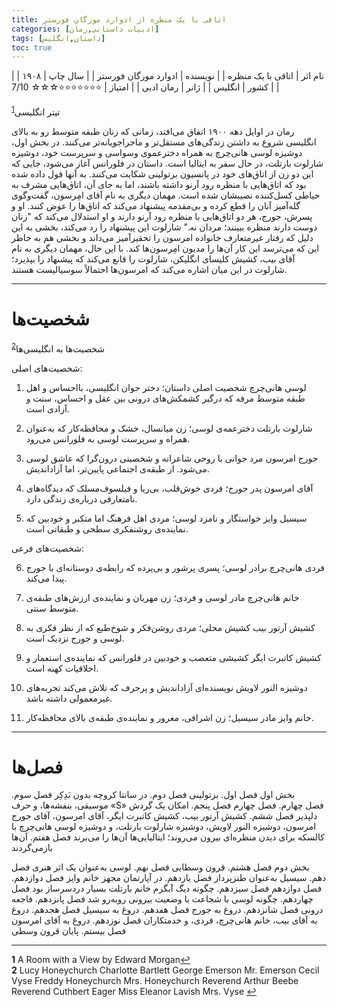 ```yaml
---
title: اتاقی با یک منظره از ادوارد مورگان فورستر
categories: [ادبیات داستانی,رمان]
tags: [داستان,انگلیس]
toc: true
---
```


| نام اثر | اتاقی با یک منظره |
| نویسنده | ادوارد مورگان فورستر |
| سال چاپ | ۱۹۰۸  |
| کشور | انگلیس  |
| ژانر | رمان ادبی  |
| امتیاز | ⭐⭐⭐⭐⭐⭐⭐☆☆☆ 7/10  |


تیتر انگلیسی<sup id="a1">[1](#f1)</sup>

رمان در اوایل دهه ۱۹۰۰ اتفاق می‌افتد، زمانی که زنان طبقه متوسط رو به بالای انگلیسی شروع به داشتن زندگی‌های مستقل‌تر و ماجراجویانه‌تر می‌کنند. در بخش اول، دوشیزه لوسی هانی‌چرچ به همراه دخترعموی وسواسی و سرپرست خود، دوشیزه شارلوت بارتلت، در حال سفر به ایتالیا است. داستان در فلورانس آغاز می‌شود، جایی که این دو زن از اتاق‌های خود در پانسیون برتولینی شکایت می‌کنند. به آنها قول داده شده بود که اتاق‌هایی با منظره رود آرنو داشته باشند، اما به جای آن، اتاق‌هایی مشرف به حیاطی کسل‌کننده نصیبشان شده است. مهمان دیگری به نام آقای امِرسون، گفت‌وگوی گله‌آمیز آنان را قطع کرده و بی‌مقدمه پیشنهاد می‌کند که اتاق‌ها را عوض کنند. او و پسرش، جورج، هر دو اتاق‌هایی با منظره رود آرنو دارند و او استدلال می‌کند که "زنان دوست دارند منظره ببینند؛ مردان نه." شارلوت این پیشنهاد را رد می‌کند، بخشی به این دلیل که رفتار غیرمتعارف خانواده امرسون را تحقیرآمیز می‌داند و بخشی هم به خاطر این که می‌ترسد این کار آن‌ها را مدیون امِرسون‌ها کند. با این حال، مهمان دیگری به نام آقای بیب، کشیش کلیسای انگلیکن، شارلوت را قانع می‌کند که پیشنهاد را بپذیرد؛ شارلوت در این میان اشاره می‌کند که امرسون‌ها احتمالاً سوسیالیست هستند.

---


# شخصیت‌ها

شخصیت‌ها به انگلیسی‌ها<sup id="a2">[2](#f2)</sup>

شخصیت‌های اصلی:

1. لوسی هانی‌چرچ
   شخصیت اصلی داستان؛ دختر جوان انگلیسی، بااحساس و اهل طبقه متوسط مرفه که درگیر کشمکش‌های درونی بین عقل و احساس، سنت و آزادی است.

2. شارلوت بارتلت
   دخترعمه‌ی لوسی؛ زن میانسال، خشک و محافظه‌کار که به‌عنوان همراه و سرپرست لوسی به فلورانس می‌رود.

3. جورج امرسون 
   مرد جوانی با روحی شاعرانه و شخصیتی درون‌گرا که عاشق لوسی می‌شود. از طبقه‌ی اجتماعی پایین‌تر، اما آزاداندیش.

4. آقای امرسون
   پدر جورج؛ فردی خوش‌قلب، بی‌ریا و فیلسوف‌مسلک که دیدگاه‌های نامتعارفی درباره‌ی زندگی دارد.

5. سیسیل وایز
   خواستگار و نامزد لوسی؛ مردی اهل فرهنگ اما متکبر و خودبین که نماینده‌ی روشنفکری سطحی و طبقاتی است.

شخصیت‌های فرعی:

6. فردی هانی‌چرچ 
   برادر لوسی؛ پسری پرشور و بی‌پرده که رابطه‌ی دوستانه‌ای با جورج پیدا می‌کند.

7. خانم هانی‌چرچ 
   مادر لوسی و فردی؛ زن مهربان و نماینده‌ی ارزش‌های طبقه‌ی متوسط سنتی.

8. کشیش آرتور بیب 
   کشیش محلی؛ مردی روشن‌فکر و شوخ‌طبع که از نظر فکری به لوسی و جورج نزدیک است.

9. کشیش کاتبرت ایگر 
   کشیشی متعصب و خودبین در فلورانس که نماینده‌ی استعمار و اخلاقیات کهنه است.

10. دوشیزه النور لاویش 
    نویسنده‌ای آزاداندیش و پرحرف که تلاش می‌کند تجربه‌های غیرمعمولی داشته باشد.

11. خانم وایز
    مادر سیسیل؛ زن اشرافی، مغرور و نماینده‌ی طبقه‌ی بالای محافظه‌کار.

---

# فصل‌ها

بخش اول
فصل اول. برتولینی
فصل دوم. در سانتا کروچه بدون بَدِکِر
فصل سوم. موسیقی، بنفشه‌ها، و حرف «S»
فصل چهارم. فصل چهارم
فصل پنجم. امکان‌ یک گردش دلپذیر
فصل ششم. کشیش آرتور بیب، کشیش کاتبرت ایگر، آقای امرسون، آقای جورج امرسون، دوشیزه النور لاویش، دوشیزه شارلوت بارتلت، و دوشیزه لوسی هانی‌چرچ با کالسکه برای دیدن منظره‌ای بیرون می‌روند؛ ایتالیایی‌ها آن‌ها را می‌برند
فصل هفتم. آن‌ها بازمی‌گردند

بخش دوم
فصل هشتم. قرون وسطایی
فصل نهم. لوسی به‌عنوان یک اثر هنری
فصل دهم. سیسیل به‌عنوان طنزپرداز
فصل یازدهم. در آپارتمان مجهز خانم وایز
فصل دوازدهم. فصل دوازدهم
فصل سیزدهم. چگونه دیگ آبگرم خانم بارتلت بسیار دردسرساز بود
فصل چهاردهم. چگونه لوسی با شجاعت با وضعیت بیرونی روبه‌رو شد
فصل پانزدهم. فاجعه درونی
فصل شانزدهم. دروغ به جورج
فصل هفدهم. دروغ به سیسیل
فصل هجدهم. دروغ به آقای بیب، خانم هانی‌چرچ، فردی، و خدمتکاران
فصل نوزدهم. دروغ به آقای امرسون
فصل بیستم. پایان قرون وسطی

---

<b id="f1">1</b> <span class="footnote">A Room with a View by Edward Morgan</span>[↩](#a1)
<br><b id="f2">2</b> <span class="footnote">
Lucy Honeychurch
Charlotte Bartlett
George Emerson
Mr. Emerson
Cecil Vyse
Freddy Honeychurch
Mrs. Honeychurch
Reverend Arthur Beebe
Reverend Cuthbert Eager
Miss Eleanor Lavish
Mrs. Vyse
</span> [↩](#a2)
